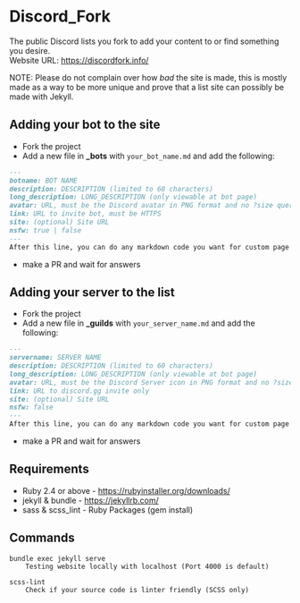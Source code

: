 # Discord_Fork
The public Discord lists you fork to add your content to or find something you desire.<br>
Website URL: https://discordfork.info/

NOTE: Please do not complain over how *bad* the site is made, this is mostly made as a
way to be more unique and prove that a list site can possibly be made with Jekyll.

## Adding your bot to the site
- Fork the project
- Add a new file in **\_bots** with `your_bot_name.md` and add the following:
```md
---
botname: BOT NAME
description: DESCRIPTION (limited to 60 characters)
long_description: LONG_DESCRIPTION (only viewable at bot page)
avatar: URL, must be the Discord avatar in PNG format and no ?size query
link: URL to invite bot, must be HTTPS
site: (optional) Site URL
nsfw: true | false
---
After this line, you can do any markdown code you want for custom page!
```
- make a PR and wait for answers

## Adding your server to the list
- Fork the project
- Add a new file in **\_guilds** with `your_server_name.md` and add the following:
```md
---
servername: SERVER NAME
description: DESCRIPTION (limited to 60 characters)
long_description: LONG_DESCRIPTION (only viewable at bot page)
avatar: URL, must be the Discord Server icon in PNG format and no ?size query
link: URL to discord.gg invite only
site: (optional) Site URL
nsfw: false
---
After this line, you can do any markdown code you want for custom page!
```
- make a PR and wait for answers

## Requirements
- Ruby 2.4 or above - https://rubyinstaller.org/downloads/
- jekyll & bundle - https://jekyllrb.com/
- sass & scss_lint - Ruby Packages (gem install)

## Commands
```
bundle exec jekyll serve
    Testing website locally with localhost (Port 4000 is default)

scss-lint
    Check if your source code is linter friendly (SCSS only)
```
